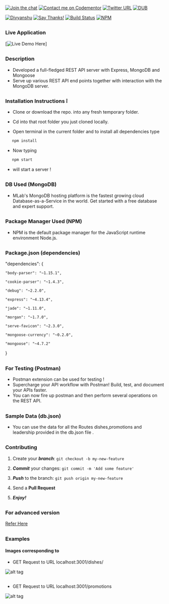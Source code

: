 

[![Join the chat](https://img.shields.io/badge/gitter-join%20chat%20%E2%86%92-brightgreen.svg)](https://gitter.im/divyanshu001)
[![Contact me on Codementor](https://cdn.codementor.io/badges/contact_me_github.svg)](https://www.codementor.io/divyanshurawat?utm_source=github&utm_medium=button&utm_term=divyanshurawat&utm_campaign=github)
[![Twitter URL](https://img.shields.io/twitter/url/http/shields.io.svg?style=social)](https://twitter.com/r46956)
[![DUB](https://img.shields.io/dub/l/vibe-d.svg?style=flat)](#)

[![Divyanshu](https://img.shields.io/badge/divyanshu-owner-brightgreen.svg?style=flat)](http://www.divyanshurawat.in)
[![Say Thanks!](https://img.shields.io/badge/Say%20Thanks-!-1EAEDB.svg)](https://saythanks.io/to/divyanshu-rawat)
[![Build Status](https://travis-ci.org/divyanshu-rawat/JS-Testing.svg?branch=master)](https://travis-ci.org/divyanshu-rawat/JS-Testing)
[![NPM](https://img.shields.io/badge/npm-v3.10.10-blue.svg)](https://www.npmjs.com/package/npm)

##


### Live Application

[![Live Demo Here](https://resturantapplication.herokuapp.com)]

##

### Description 

*  Developed a full-fledged REST API server with Express, MongoDB and Mongoose
*  Serve up various REST API end points together with interaction with the MongoDB server.

##

### Installation Instructions :grey_exclamation:

* Clone or download the repo. into any fresh temporary folder.

* Cd into that root folder you just cloned locally.

* Open terminal in the current folder and to install all dependencies type 

```javascript
   npm install 
```

* Now typing 

```javascript
   npm start 
```

* will start a server !

##

### DB Used (MongoDB)

* MLab's MongoDB hosting platform is the fastest growing cloud Database-as-a-Service in the world. Get started with a free database and expert support.

##

### Package Manager Used (NPM)

* NPM is the default package manager for the JavaScript runtime environment Node.js.

##

### Package.json (dependencies)

"dependencies": {

    "body-parser": "~1.15.1",

    "cookie-parser": "~1.4.3",

    "debug": "~2.2.0",
    
    "express": "~4.13.4",
    
    "jade": "~1.11.0",
    
    "morgan": "~1.7.0",
    
    "serve-favicon": "~2.3.0",
    
    "mongoose-currency": "~0.2.0",
    
    "mongoose": "~4.7.2"
  }
  
##

### For Testing (Postman)

* Postman extension can be used for testing !
* Supercharge your API workflow with Postman! Build, test, and document your APIs faster.
* You can now fire up postman and then perform several operations on the REST API.

##

### Sample Data (db.json)

*  You can use the data for all the Routes dishes,promotions and leadership provided in the db.json file .

##

### Contributing

1. Create your **_branch_**: `git checkout -b my-new-feature`

2. **_Commit_** your changes: `git commit -m 'Add some feature'`

3. **_Push_** to the branch: `git push origin my-new-feature`

4. Send a **Pull Request**

5. **_Enjoy!_**

##

### For advanced version 

[Refer Here ](https://github.com/divyanshu-rawat/Passport_authentication_rest_api-Node.js)

##

### Examples

#### Images corresponding to 

* GET Request to URL localhost:3001/dishes/

![alt tag](https://github.com/divyanshu-rawat/Rest_api-Node.js/blob/master/snapshots/postman_getrequest_dishes.png)

##

* GET Request to URL localhost:3001/promotions

![alt tag](https://github.com/divyanshu-rawat/Rest_api-Node.js/blob/master/snapshots/postman_request_promotions.png)


